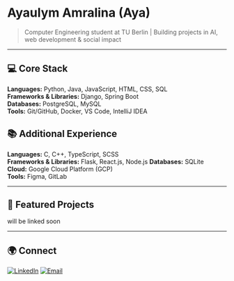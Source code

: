 # Ayaulym Amralina (Aya)

> Computer Engineering student at TU Berlin | Building projects in AI, web development & social impact

---

## 💻 Core Stack
**Languages:** Python, Java, JavaScript, HTML, CSS, SQL  
**Frameworks & Libraries:** Django, Spring Boot  
**Databases:** PostgreSQL, MySQL  
**Tools:** Git/GitHub, Docker, VS Code, IntelliJ IDEA

## 📚 Additional Experience
**Languages:** C, C++, TypeScript, SCSS  
**Frameworks & Libraries:** Flask, React.js, Node.js 
**Databases:** SQLite  
**Cloud:** Google Cloud Platform (GCP)  
**Tools:** Figma, GitLab

---

## 📌 Featured Projects

will be linked soon

---

## 🌍 Connect
[![LinkedIn](https://img.shields.io/badge/LinkedIn-Profile-blue?style=flat&logo=linkedin)](https://www.linkedin.com/in/ayaulym-amralina-0a9533330)
[![Email](https://img.shields.io/badge/Email-Contact-red?style=flat&logo=gmail)](mailto:ayaulymamralina@gmail.com)
